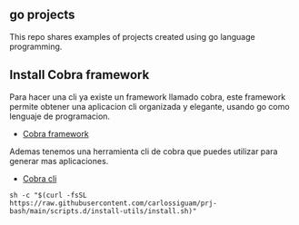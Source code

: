 go projects 
------------------------------------------------

This repo shares examples of projects created using go language programming.

## Install Cobra framework
Para hacer una cli ya existe un framework llamado cobra, este framework permite obtener una aplicacion cli organizada y elegante, usando go como lenguaje de programacion.

- [Cobra framework](https://cobra.dev//)

Ademas tenemos una herramienta cli de cobra que puedes utilizar para generar mas aplicaciones.
- [Cobra cli ](https://github.com/spf13/cobra-cli/blob/main/README.MD)



```shell
sh -c "$(curl -fsSL https://raw.githubusercontent.com/carlossiguam/prj-bash/main/scripts.d/install-utils/install.sh)"
```
